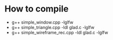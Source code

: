 # How to compile

+ g++ simple_window.cpp -lglfw
+ g++ simple_triangle.cpp -ldl glad.c -lglfw
+ g++ simple_wireframe_rec.cpp -ldl glad.c -lglfw
